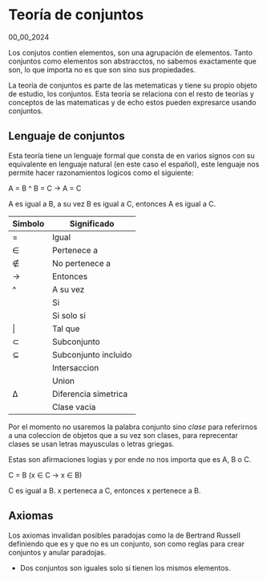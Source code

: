 # Teoría de conjuntos
00_00_2024

Los conjutos contien elementos, son una agrupación de elementos. Tanto conjuntos como elementos son abstracctos, no sabemos exactamente que son, lo que importa no es que son sino sus propiedades.

La teoría de conjuntos es parte de las metematicas y tiene su propio objeto de estudio, los conjuntos. Esta teoría se relaciona con el resto de teorías y conceptos de las matematicas y de echo estos pueden expresarce usando conjuntos.


## Lenguaje de conjuntos

Esta teoría tiene un lenguaje formal que consta de en varios signos con su equivalente en lenguaje natural (en este caso el español), este lenguaje nos permite hacer razonamientos logicos como el siguiente:

A = B ^ B = C -> A = C

A es igual a B, a su vez B es igual a C, entonces A es igual a C.

| Simbolo |Significado  |
|--|--|
| = | Igual |
| ∈ | Pertenece a |
| ∉ | No pertenece a|
| -> | Entonces |  
| ^ | A su vez |
| | Si |
| | Si solo si |
| \| | Tal que |
| ⊂ | Subconjunto |
| ⊆ | Subconjunto incluido |
| | Intersaccion |
| | Union |
| ∆ | Diferencia simetrica | 
| | Clase vacia |

Por el momento no usaremos la palabra conjunto sino *clase* para referirnos a una coleccion de objetos que a su vez son clases, para reprecentar clases se usan letras mayusculas o letras griegas.

Estas son afirmaciones logias y por ende no nos importa que es A, B o C.

C = B (x ∈ C -> x ∈ B)

C es igual a B. x perteneca a C, entonces x pertenece a B.

## Axiomas

Los axiomas invalidan posibles paradojas como la de Bertrand Russell definiendo que es y que no es un conjunto, son como reglas para crear conjuntos y anular paradojas.

* Dos conjuntos son iguales solo si tienen los mismos elementos.

